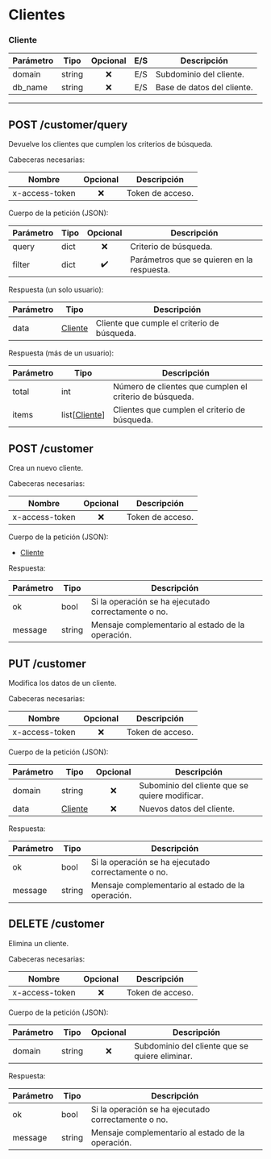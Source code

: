 # Clientes

### Cliente

| Parámetro | Tipo   | Opcional | E/S  | Descripción                |
| --------- | ------ | :------: | :--: | -------------------------- |
| domain    | string |   :x:    | E/S  | Subdominio del cliente.    |
| db_name   | string |   :x:    | E/S  | Base de datos del cliente. |



---



## POST /customer/query

Devuelve los clientes que cumplen los criterios de búsqueda.

Cabeceras necesarias:

| Nombre         | Opcional | Descripción      |
| -------------- | :------: | ---------------- |
| x-access-token |   :x:    | Token de acceso. |

Cuerpo de la petición (JSON):

| Parámetro | Tipo |      Opcional      | Descripción                                |
| --------- | ---- | :----------------: | ------------------------------------------ |
| query     | dict |        :x:         | Criterio de búsqueda.                      |
| filter    | dict | :heavy_check_mark: | Parámetros que se quieren en la respuesta. |

Respuesta (un solo usuario):

| Parámetro | Tipo                | Descripción                                 |
| --------- | ------------------- | ------------------------------------------- |
| data      | [Cliente](#cliente) | Cliente que cumple el criterio de búsqueda. |

Respuesta (más de un usuario):

| Parámetro | Tipo                      | Descripción                                             |
| --------- | ------------------------- | ------------------------------------------------------- |
| total     | int                       | Número de clientes que cumplen el criterio de búsqueda. |
| items     | list[[Cliente](#cliente)] | Clientes que cumplen el criterio de búsqueda.           |



## POST /customer

Crea un nuevo cliente.

Cabeceras necesarias:

| Nombre         | Opcional | Descripción      |
| -------------- | :------: | ---------------- |
| x-access-token |   :x:    | Token de acceso. |

Cuerpo de la petición (JSON):

- [Cliente](#cliente)

Respuesta:

| Parámetro | Tipo   | Descripción                                         |
| --------- | ------ | --------------------------------------------------- |
| ok        | bool   | Si la operación se ha ejecutado correctamente o no. |
| message   | string | Mensaje complementario al estado de la operación.   |



## PUT /customer

Modifica los datos de un cliente.

Cabeceras necesarias:

| Nombre         | Opcional | Descripción      |
| -------------- | :------: | ---------------- |
| x-access-token |   :x:    | Token de acceso. |

Cuerpo de la petición (JSON):

| Parámetro | Tipo                | Opcional | Descripción                                    |
| --------- | ------------------- | :------: | ---------------------------------------------- |
| domain    | string              |   :x:    | Subominio del cliente que se quiere modificar. |
| data      | [Cliente](#cliente) |   :x:    | Nuevos datos del cliente.                      |

Respuesta:

| Parámetro | Tipo   | Descripción                                         |
| --------- | ------ | --------------------------------------------------- |
| ok        | bool   | Si la operación se ha ejecutado correctamente o no. |
| message   | string | Mensaje complementario al estado de la operación.   |



## DELETE /customer

Elimina un cliente.

Cabeceras necesarias:

| Nombre         | Opcional | Descripción      |
| -------------- | :------: | ---------------- |
| x-access-token |   :x:    | Token de acceso. |

Cuerpo de la petición (JSON):

| Parámetro | Tipo   | Opcional | Descripción                                    |
| --------- | ------ | :------: | ---------------------------------------------- |
| domain    | string |   :x:    | Subdominio del cliente que se quiere eliminar. |

Respuesta:

| Parámetro | Tipo   | Descripción                                         |
| --------- | ------ | --------------------------------------------------- |
| ok        | bool   | Si la operación se ha ejecutado correctamente o no. |
| message   | string | Mensaje complementario al estado de la operación.   |